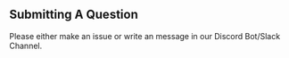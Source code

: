 ## Submitting A Question

Please either make an issue or write an message in our Discord Bot/Slack Channel.